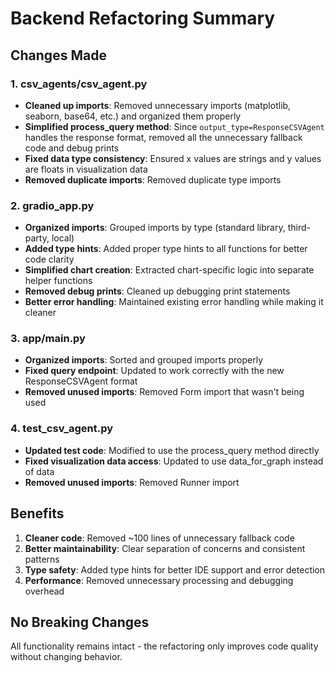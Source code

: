 # Backend Refactoring Summary

## Changes Made

### 1. csv_agents/csv_agent.py
- **Cleaned up imports**: Removed unnecessary imports (matplotlib, seaborn, base64, etc.) and organized them properly
- **Simplified process_query method**: Since `output_type=ResponseCSVAgent` handles the response format, removed all the unnecessary fallback code and debug prints
- **Fixed data type consistency**: Ensured x values are strings and y values are floats in visualization data
- **Removed duplicate imports**: Removed duplicate type imports

### 2. gradio_app.py
- **Organized imports**: Grouped imports by type (standard library, third-party, local)
- **Added type hints**: Added proper type hints to all functions for better code clarity
- **Simplified chart creation**: Extracted chart-specific logic into separate helper functions
- **Removed debug prints**: Cleaned up debugging print statements
- **Better error handling**: Maintained existing error handling while making it cleaner

### 3. app/main.py
- **Organized imports**: Sorted and grouped imports properly
- **Fixed query endpoint**: Updated to work correctly with the new ResponseCSVAgent format
- **Removed unused imports**: Removed Form import that wasn't being used

### 4. test_csv_agent.py
- **Updated test code**: Modified to use the process_query method directly
- **Fixed visualization data access**: Updated to use data_for_graph instead of data
- **Removed unused imports**: Removed Runner import

## Benefits
1. **Cleaner code**: Removed ~100 lines of unnecessary fallback code
2. **Better maintainability**: Clear separation of concerns and consistent patterns
3. **Type safety**: Added type hints for better IDE support and error detection
4. **Performance**: Removed unnecessary processing and debugging overhead

## No Breaking Changes
All functionality remains intact - the refactoring only improves code quality without changing behavior.